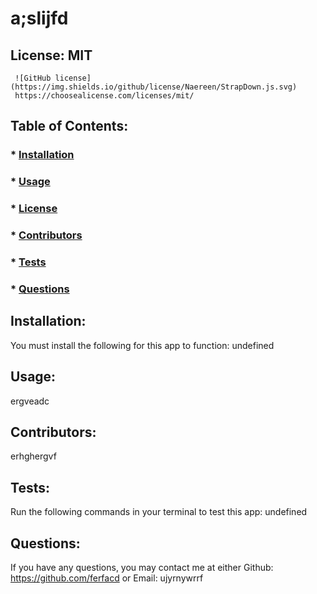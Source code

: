 
  # a;slijfd

  ## License: MIT
     ![GitHub license](https://img.shields.io/github/license/Naereen/StrapDown.js.svg)
     https://choosealicense.com/licenses/mit/
    

  ## Table of Contents:
  ###  * [Installation](#installation)
  ###  * [Usage](#usage)
  ###  * [License](#license)
  ###  * [Contributors](#contributors)
  ###  * [Tests](#tests)
  ###  * [Questions](#questions)

  ## Installation:
  You must install the following for this app to function:
  undefined

  ## Usage:
  ergveadc

  ## Contributors:
  erhghergvf

  ## Tests:
  Run the following commands in your terminal to test this app:
  undefined

  ## Questions:
  If you have any questions, you may contact me at either
  Github: https://github.com/ferfacd
  or
  Email: ujyrnywrrf
